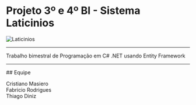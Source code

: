 # Projeto 3º e 4º BI - Sistema Laticinios

![Laticinios](http://i.imgur.com/hN50njl.png)
<br>
<hr>
Trabalho bimestral de Programação em C# .NET usando Entity Framework
<br>
<hr>
## Equipe

Cristiano Masiero
<br>Fabricio Rodrigues
<br>Thiago Diniz
